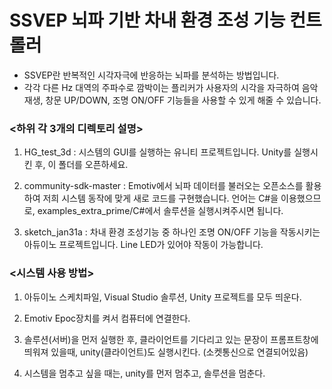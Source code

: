 # SSVEP 뇌파 기반 차내 환경 조성 기능 컨트롤러
   - SSVEP란 반복적인 시각자극에 반응하는 뇌파를 분석하는 방법입니다.
   - 각각 다른 Hz 대역의 주파수로 깜박이는 플리커가 사용자의 시각을 자극하여 음악 재생, 창문 UP/DOWN, 조명 ON/OFF 기능들을 사용할 수 있게 해줄 수 있습니다.
   
   
   

### <하위 각 3개의 디렉토리 설명>
1. HG_test_3d : 시스템의 GUI를 실행하는 유니티 프로젝트입니다. Unity를 실행시킨 후, 이 폴더를 오픈하세요.

2. community-sdk-master : Emotiv에서 뇌파 데이터를 불러오는 오픈소스를 활용하여 저희 시스템 동작에 맞게 새로 코드를 구현했습니다. 
                          언어는 C#을 이용했으므로, examples_extra_prime/C#에서 솔루션을 실행시켜주시면 됩니다.
                          
3. sketch_jan31a : 차내 환경 조성기능 중 하나인 조명 ON/OFF 기능을 작동시키는 아듀이노 프로젝트입니다.
                   Line LED가 있어야 작동이 가능합니다.
                   
### <시스템 사용 방법>
1. 아듀이노 스케치파일, Visual Studio 솔루션, Unity 프로젝트를 모두 띄운다.

2. Emotiv Epoc장치를 켜서 컴퓨터에 연결한다.

3. 솔루션(서버)을 먼저 실행한 후, 클라이언트를 기다리고 있는 문장이 프롬프트창에 띄워져 있을때, unity(클라이언트)도 실행시킨다.
  (소켓통신으로 연결되어있음)
  
4. 시스템을 멈추고 싶을 때는, unity를 먼저 멈추고, 솔루션을 멈춘다.

